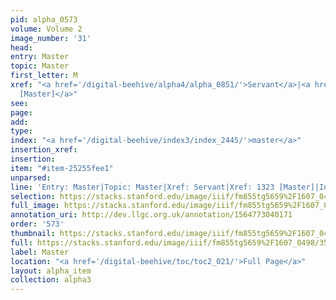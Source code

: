 ```yaml
---
pid: alpha_0573
volume: Volume 2
image_number: '31'
head: 
entry: Master
topic: Master
first_letter: M
xref: "<a href='/digital-beehive/alpha4/alpha_0851/'>Servant</a>|<a href='/digital-beehive/toc/toc2_258/'>1323
  [Master]</a>"
see: 
page: 
add: 
type: 
index: "<a href='/digital-beehive/index3/index_2445/'>master</a>"
insertion_xref: 
insertion: 
item: "#item-25255fee1"
unparsed: 
line: 'Entry: Master|Topic: Master|Xref: Servant|Xref: 1323 [Master]|Index: master|#item-25255fee1'
selection: https://stacks.stanford.edu/image/iiif/fm855tg5659%2F1607_0498/358,3768,3035,293/full/0/default.jpg
full_image: https://stacks.stanford.edu/image/iiif/fm855tg5659%2F1607_0498/full/full/0/default.jpg
annotation_uri: http://dev.llgc.org.uk/annotation/1564773040171
order: '573'
thumbnail: https://stacks.stanford.edu/image/iiif/fm855tg5659%2F1607_0498/358,3768,600,180/250,/0/default.jpg
full: https://stacks.stanford.edu/image/iiif/fm855tg5659%2F1607_0498/358,3768,3035,293/full/0/default.jpg
label: Master
location: "<a href='/digital-beehive/toc/toc2_021/'>Full Page</a>"
layout: alpha_item
collection: alpha3
---
```

